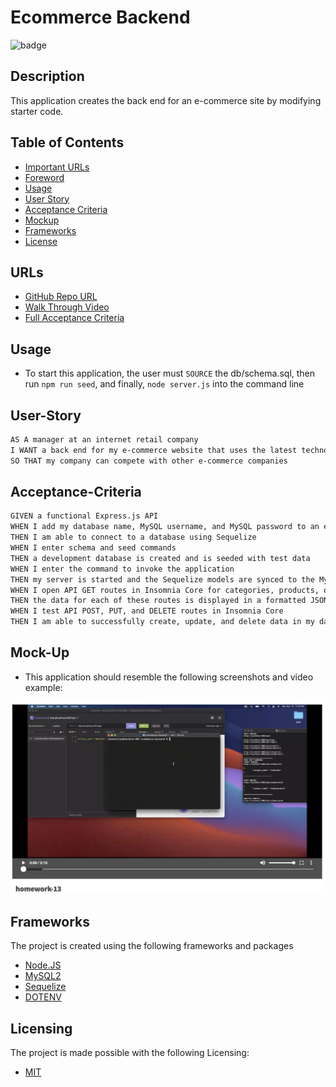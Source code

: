 # Ecommerce Backend
![badge](https://img.shields.io/badge/license-MIT-brightgreen)

## Description
This application creates the back end for an e-commerce site by modifying starter code.

## Table of Contents
- [Important URLs](#urls)
- [Foreword](#foreword)
- [Usage](#usage)
- [User Story](#user-story)
- [Acceptance Criteria](#acceptance-criteria)
- [Mockup](#mock-up)
- [Frameworks](#frameworks)
- [License](#Licensing)

## URLs
- [GitHub Repo URL](https://github.com/candracodes/ecommerce-backend)
- [Walk Through Video](https://watch.screencastify.com/v/7SxtzgRgxpm9KgNw4la9)
- [Full Acceptance Criteria](./assets/README.md)

## Usage
- To start this application, the user must `SOURCE` the db/schema.sql, then run `npm run seed`, and finally, `node server.js` into the command line

## User-Story

```md
AS A manager at an internet retail company
I WANT a back end for my e-commerce website that uses the latest technologies
SO THAT my company can compete with other e-commerce companies
```

## Acceptance-Criteria

```md
GIVEN a functional Express.js API
WHEN I add my database name, MySQL username, and MySQL password to an environment variable file
THEN I am able to connect to a database using Sequelize
WHEN I enter schema and seed commands
THEN a development database is created and is seeded with test data
WHEN I enter the command to invoke the application
THEN my server is started and the Sequelize models are synced to the MySQL database
WHEN I open API GET routes in Insomnia Core for categories, products, or tags
THEN the data for each of these routes is displayed in a formatted JSON
WHEN I test API POST, PUT, and DELETE routes in Insomnia Core
THEN I am able to successfully create, update, and delete data in my database
```

## Mock-Up

* This application should resemble the following screenshots and video example:

[![A video thumbnail shows the command-line as well as queries being ran in Insomnia](./assets/screenshot.png)](https://watch.screencastify.com/v/7SxtzgRgxpm9KgNw4la9)

## Frameworks

The project is created using the following frameworks and packages

- [Node.JS](https://nodejs.org/en/)
- [MySQL2](https://www.npmjs.com/package/mysql2)
- [Sequelize](https://www.npmjs.com/package/sequelize)
- [DOTENV](https://www.npmjs.com/package/dotenv)

## Licensing
The project is made possible with the following Licensing:
- [MIT](license.txt)


